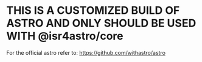 # THIS IS A CUSTOMIZED BUILD OF ASTRO AND ONLY SHOULD BE USED WITH @isr4astro/core

For the official astro refer to: https://github.com/withastro/astro
